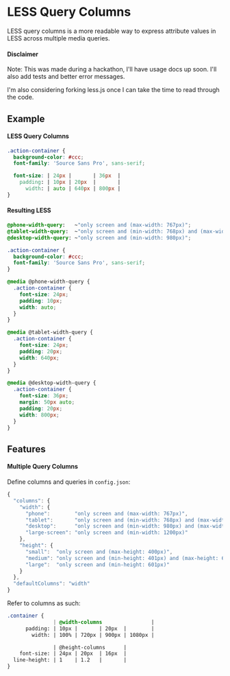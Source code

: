 LESS Query Columns
==================

LESS query columns is a more readable way to express attribute values in LESS
across multiple media queries.

#### Disclaimer

Note: This was made during a hackathon, I'll have usage docs up soon.  I'll
also add tests and better error messages.

I'm also considering forking less.js once I can take the time to read through
the code.

Example
-

#### LESS Query Columns

```css
.action-container {
  background-color: #ccc;
  font-family: 'Source Sans Pro', sans-serif;

  font-size: | 24px |       | 36px  |
    padding: | 10px | 20px  |       |
      width: | auto | 640px | 800px |
}
```

#### Resulting LESS

```css
@phone-width-query:   ~"only screen and (max-width: 767px)";
@tablet-width-query:  ~"only screen and (min-width: 768px) and (max-width: 979px)";
@desktop-width-query: ~"only screen and (min-width: 980px)";

.action-container {
  background-color: #ccc;
  font-family: 'Source Sans Pro', sans-serif;
}

@media @phone-width-query {
  .action-container {
    font-size: 24px;
    padding: 10px;
    width: auto;
  }
}

@media @tablet-width-query {
  .action-container {
    font-size: 24px;
    padding: 20px;
    width: 640px;
  }
}

@media @desktop-width-query {
  .action-container {
    font-size: 36px;
    margin: 50px auto;
    padding: 20px;
    width: 800px;
  }
}
```

Features
-

#### Multiple Query Columns

Define columns and queries in `config.json`:

```js
{
  "columns": {
    "width": {
      "phone":        "only screen and (max-width: 767px)",
      "tablet":       "only screen and (min-width: 768px) and (max-width: 979px)",
      "desktop":      "only screen and (min-width: 980px) and (max-width: 1199px)",
      "large-screen": "only screen and (min-width: 1200px)"
    },
    "height": {
      "small":  "only screen and (max-height: 400px)",
      "medium": "only screen and (min-height: 401px) and (max-height: 600px)",
      "large":  "only screen and (min-height: 601px)"
    }
  },
  "defaultColumns": "width"
}
```

Refer to columns as such:

```css
.container {
               | @width-columns                |
      padding: | 10px |       | 20px  |        |
        width: | 100% | 720px | 900px | 1080px |

               | @height-columns      |
    font-size: | 24px | 20px  | 16px  |
  line-height: | 1    | 1.2   |       |
}
```
